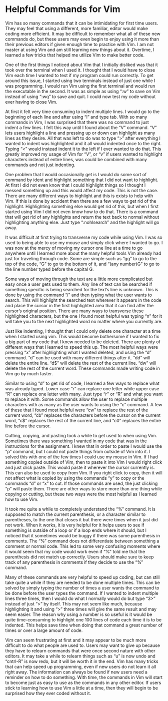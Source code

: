 # Helpful Commands for Vim

Vim has so many commands that it can be intimidating for first time users.  They
may feel that using a different, more familiar, editor would make coding more efficient.
It may be difficult to remember what all of these new commands do, but these users may
even begin to enjoy using it more than their previous editors if given enough time to
practice with Vim.  I am not master at using Vim and am still learning new things about
it.  Overtime, I learned a few tricks that helped me utilize Vim to make better code.

One of the first things I noticed about Vim that I initially disliked was that it
took over the terminal when I used it.  I thought that I would have to close Vim each
time I wanted to test if my program could run correctly.  To get around this issue, I
started using two terminals instead of just one while I was programming.  I would run Vim
using the first terminal and would run the executable in the second.  It was as simple as
using “:w” to save on Vim instead of using “:wq” to save and quit. I could now test my
code without ever having to close Vim.

At first it felt very time consuming to indent multiple lines. I would go to the
beginning of each line and after using “i” and type tab.  With so many commands in Vim, I
was surprised that there was no command to just indent a few lines.  I felt this way
until I found about the “V” command.  “V” lets users highlight a line and pressing up or
down can highlight as many lines as they desire.  All that was left to do was to type “>”
after everything I wanted to indent was highlighted and it all would indented once to the
right. Typing “<” would instead indent it to the left if I ever wanted to do that.  This
greatly improved my usage of Vim for “V”, or “v” if users wanted to highlight characters
instead of entire lines, was could be combined with many commands and not just indenting.

One problem that I would occasionally get is I would do some sort of command by
ident and highlight something that I did not want to highlight. At first I did not even
know that I could highlight things so I thought I messed something up and this would
affect my code.  This is not the case. There are many different ways to highlight and
this is exists to help with Vim.  If this is done by accident then there are a few ways
to get rid of the highlight. Highlighting something else would get rid of this, but when
I first started using Vim I did not even know how to do that. There is a command that
will get rid of any highlights and return the text back to normal without highlighting
anything else. Just type “:nohlsearch” and the highlight will go away.

It was difficult at first trying to transverse my code while using Vim.  I was so used to being able to use my mouse and simply click where I wanted to go. I was now at the mercy of moving my cursor one line at a time to go anywhere until I learned more about the many helpful tools Vim already had just for traveling through code.  Some are simple such as “gg” to go to the top of the code, “G” to go to the bottom of it, and “(any number)G” to go to the line number typed before the capital G.

Some ways of moving through the text are a little more complicated but easy once a user gets used to them.  Any line of text can be searched if something specific is being searched for the text’s line is unknown.  This is done by using the command “/” and then typing what the user wants to search.  This will highlight the searched text wherever it appears in the code and place the cursor in the first highlighted area that it can find after the cursor’s original position.  There are many ways to transverse these highlighted characters, but the one I found most helpful was typing “n” for it will take you to the next highlighted word no matter where you currently are.

Just like indenting, I thought that I could only delete one character at a time when I started using vim.  This would become bothersome if I wanted to fix a big part of my code that I knew needed to be deleted.  There are plenty of different ways that I learned to speed this up.  The most helpful ways were pressing “x” after highlighting what I wanted deleted, and using the “d” command.  “d” can be used with many different things after it. “dd” will delete the entire line. “d$” will delete the rest of the current line. “dw” will delete the rest of the current word.  These commands made writing code in Vim go by much faster.

Similar to using “d” to get rid of code, I learned a few ways to replace what was already typed. Lower case “r” can replace one letter while upper case “R” can replace one letter with many.  Just type “r” or “R” and what you want to replace it with.  Some commands allow the user to replace multiple characters with as many as the user wants to using the “c” command. A few of these that I found most helpful were “cw” to replace the rest of the current word, “cb” replaces the characters before the cursor on the current word, “c$” replaces the rest of the current line, and “c0” replaces the entire line before the cursor.

Cutting, copying, and pasting took a while to get used to when using Vim. Sometimes there was something I wanted in my code that was in the instructions for the assignment.  I knew that in order to paste I would use the “p” command, but I could not paste things from outside of Vim into it.  I solved this with one of the few times I could use my mouse in Vim.  If I had something copied outside of Vim, then to paste it into Vim I would right click and just click paste.  This would paste it wherever the cursor currently is.  This can also be used to copy from Vim.  If you right click to copy, then it will not affect what is copied by using the commands “y” to copy or the commands “d” or “x” to cut.  If those commands are used, the just clicking “p” will paste them.  There are other ways to store more than one thing while copying or cutting, but these two ways were the most helpful as I learned how to use Vim.

It took me quite a while to completely understand the “%” command.  It is supposed to match the current parenthesis, or a character similar to parentheses, to the one that closes it but there were times when it just did not work.  When it works, it is very helpful for it helps users to see if something is outside of a loop or if a loop ends where it should, but I noticed that it sometimes would be buggy if there was some parenthesis in comments.  The “%” command does not differentiate between something a comment or normal code.  This led to some very confusing moments where it would seem that my code would work even if “%” told me that the parenthesis did not match up correctly.  Users should make sure to keep track of any parenthesis in comments if they decide to use the “%” command.

Many of these commands are very helpful to speed up coding, but can still take quite a while if they are needed to be done multiple times.  This can be solved by simply typing the number of times a user wants the command to be done before the user types the command.  If I wanted to indent multiple lines three times, then I would do what I normally would do but type “3>” instead of just “>” by itself.  This may not seem like much, because highlighting it and using “>” three times will give the same result and may seem easier.  The reason why using a number is so useful is it would be quite time-consuming to highlight one 100 lines of code each time it is to be indented. This helps save time when doing that command a great number of times or over a large amount of code.

Vim can seem frustrating at first and it may appear to be much more difficult to do what people are used to. Users may want to give up because they have to relearn commands that were once second nature with other editors.  It may take a while to relearn things such as “u” is now undo and “cntrl-R” is now redo, but it will be worth it in the end.  Vim has many tricks that can help speed up programming, even if new users do not learn it all right away.  The information can always be found if new users need a reminder on how to do something.  With time, the commands in Vim will start to become just as easy to use as the commands in any other editor.  If users stick to learning how to use Vim a little at a time, then they will begin to be surprised how they ever coded without it.
